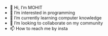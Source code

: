 - 👋 Hi, I’m MOHIT 
- 👀 I’m interested in programming
- 🌱 I’m currently learning computer knowledge
- 💞️ I’m looking to collaborate on my community
- 📫 How to reach me by insta 

<!---
Mohit888-R/Mohit888-R is a ✨ special ✨ repository because its `README.md` (this file) appears on your GitHub profile.
You can click the Preview link to take a look at your changes.
--->
